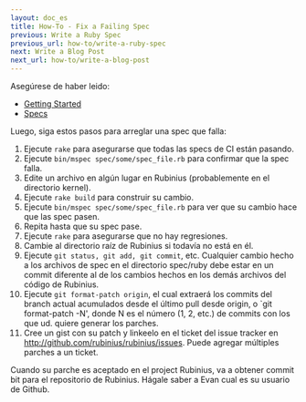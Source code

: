 ```yaml
---
layout: doc_es
title: How-To - Fix a Failing Spec
previous: Write a Ruby Spec
previous_url: how-to/write-a-ruby-spec
next: Write a Blog Post
next_url: how-to/write-a-blog-post
---
```


Asegúrese de haber leido:

  *  [Getting Started](/doc/es/getting-started/)
  *  [Specs](/doc/es/specs/)

Luego, siga estos pasos para arreglar una spec que falla:

  1.  Ejecute `rake` para asegurarse que todas las specs de CI están pasando.
  2.  Ejecute `bin/mspec spec/some/spec_file.rb` para confirmar que la spec falla.
  3.  Edite un archivo en algún lugar en Rubinius (probablemente en el directorio kernel).
  4.  Ejecute `rake build` para construir su cambio.
  5.  Ejecute `bin/mspec spec/some/spec_file.rb` para ver que su cambio hace que las spec pasen.
  6.  Repita hasta que su spec pase.
  7.  Ejecute `rake` para asegurarse que no hay regresiones.
  8.  Cambie al directorio raíz de Rubinius si todavía no está en él.
  9.  Ejecute `git status, git add, git commit`, etc. Cualquier cambio hecho a los archivos de spec en el directorio spec/ruby debe estar en un commit diferente al de los cambios hechos en los demás archivos del código de Rubinius.
  10. Ejecute `git format-patch origin`, el cual extraerá los commits del branch actual acumulados desde el último pull desde origin, o `git format-patch
      -N', donde N es el número (1, 2, etc.) de commits con los que ud. quiere generar los parches.
  11. Cree un gist con su patch y linkeelo en el ticket del issue tracker en http://github.com/rubinius/rubinius/issues. Puede agregar múltiples parches a un ticket.

Cuando su parche es aceptado en el project Rubinius, va a obtener commit bit
para el repositorio de Rubinius. Hágale saber a Evan cual es su usuario de Github.
